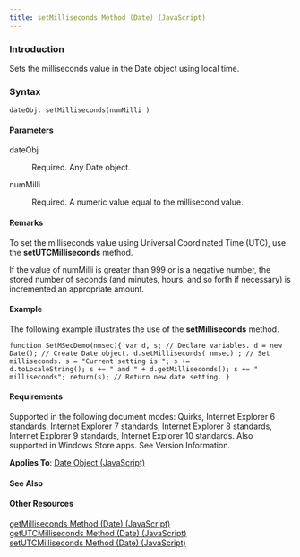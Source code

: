 ```yaml
---
title: setMilliseconds Method (Date) (JavaScript)
---
```


### Introduction 

 Sets the milliseconds value in the Date object using local time.

### Syntax 

```
dateObj. setMilliseconds(numMilli )
```

#### Parameters 

<div id="sectionSection0" class="section" name="collapseableSection" style="" expanded="true">
  <dl class="authored">
    <dt>
      <span class="parameter" sdata="paramReference" xmlns:util="util">dateObj</span>
    </dt>
    <dd>
      <p xmlns:util="util">
        Required. Any <span sdata="langKeyword" value="Date"><span class="keyword">Date</span></span> object.
      </p>
    </dd>
    <dt>
      <span class="parameter" sdata="paramReference" xmlns:util="util">numMilli</span>
    </dt>
    <dd>
      <p xmlns:util="util">
        Required. A numeric value equal to the millisecond value.
      </p>
    </dd>
  </dl>
</div>

#### Remarks 

<div id="languageReferenceRemarksSection" class="section" name="collapseableSection" style="">
  <p xmlns:util="util">
    To set the milliseconds value using Universal Coordinated Time (UTC), use the <b>setUTCMilliseconds</b> method.
  </p>
  <p xmlns:util="util">
    If the value of <span class="parameter" sdata="paramReference">numMilli</span> is greater than 999 or is a negative number, the stored number of seconds (and minutes, hours, and so forth if
    necessary) is incremented an appropriate amount.
  </p>
</div>

#### Example 

<p xmlns:util="util">
  The following example illustrates the use of the <b>setMilliseconds</b> method.
</p>

```
function SetMSecDemo(nmsec){ var d, s; // Declare variables. d = new Date(); // Create Date object. d.setMilliseconds( nmsec) ; // Set milliseconds. s = "Current setting is "; s +=
d.toLocaleString(); s += " and " + d.getMilliseconds(); s += " milliseconds"; return(s); // Return new date setting. }
```

#### Requirements 

<div id="requirementsTitleSection" class="section" name="collapseableSection" style="">
  <p xmlns:util="util"></p>
  <p>
    Supported in the following document modes: Quirks, Internet Explorer 6 standards, Internet Explorer 7 standards, Internet Explorer 8 standards, Internet Explorer 9 standards, Internet Explorer 10
    standards. Also supported in Windows Store apps. See Version Information.
  </p>
  <p xmlns:util="util">
    <b>Applies To</b>: <span sdata="link"><a href="ce2202bb-7ec9-4f5a-bf48-3a04feff283e.htm">Date Object (JavaScript)</a></span>
  </p>
</div>

#### See Also 

<div id="seeAlsoSection" class="section" name="collapseableSection" style="">
  <h4 class="subHeading">
    Other Resources
  </h4>
  <div class="seeAlsoStyle">
    <span sdata="link" xmlns:util="util"><a href="1b512146-1e8a-44a4-89da-6cc5338d15cb.htm">getMilliseconds Method (Date) (JavaScript)</a></span>
  </div>
  <div class="seeAlsoStyle">
    <span sdata="link" xmlns:util="util"><a href="7491d387-7b6a-40df-89e5-55c64795ef70.htm">getUTCMilliseconds Method (Date) (JavaScript)</a></span>
  </div>
  <div class="seeAlsoStyle">
    <span sdata="link" xmlns:util="util"><a href="ed8e4486-d4b2-4b73-836b-dd1d3bb991a0.htm">setUTCMilliseconds Method (Date) (JavaScript)</a></span>
  </div>
</div>

